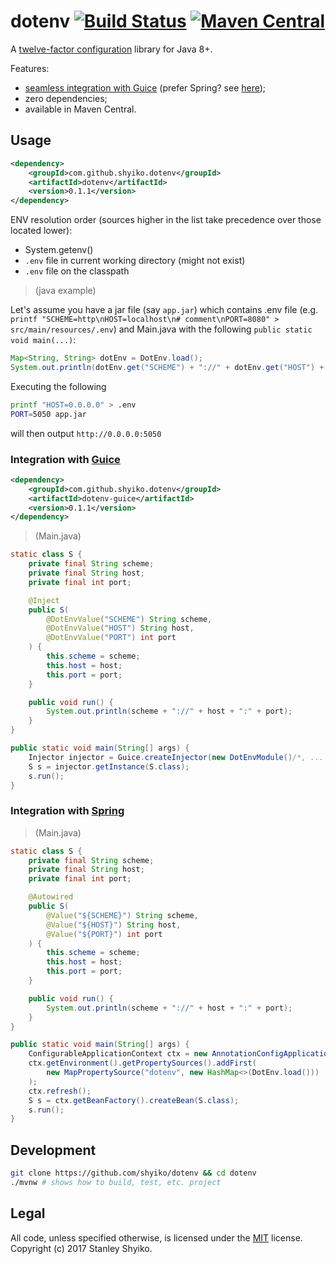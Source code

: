 # dotenv [![Build Status](https://travis-ci.org/shyiko/dotenv.svg?branch=master)](https://travis-ci.org/shyiko/dotenv) [![Maven Central](https://img.shields.io/maven-central/v/com.github.shyiko.dotenv/dotenv.svg)](http://search.maven.org/#search%7Cga%7C1%7Cg%3A%22com.github.shyiko.dotenv%22%20AND%20a%3A%22dotenv%22)

A [twelve-factor configuration](https://12factor.net/config) library for Java 8+.

Features:
- [seamless integration with Guice](https://github.com/shyiko/dotenv#integration-with-guice) (prefer Spring? see [here](https://github.com/shyiko/dotenv#integration-with-spring));
- zero dependencies;
- available in Maven Central.

## Usage

```xml
<dependency>
    <groupId>com.github.shyiko.dotenv</groupId>
    <artifactId>dotenv</artifactId>
    <version>0.1.1</version>
</dependency>
```

ENV resolution order (sources higher in the list take precedence over those located lower):
- System.getenv() 
- `.env` file in current working directory (might not exist)
- `.env` file on the classpath

> (java example)

Let's assume you have a jar file (say `app.jar`) which contains .env file (e.g. `printf "SCHEME=http\nHOST=localhost\n# comment\nPORT=8080" > src/main/resources/.env`) and Main.java with the following `public static void main(...)`:   

```java
Map<String, String> dotEnv = DotEnv.load();
System.out.println(dotEnv.get("SCHEME") + "://" + dotEnv.get("HOST") + ":" + dotEnv.get("PORT"))
```

Executing the following

```sh
printf "HOST=0.0.0.0" > .env
PORT=5050 app.jar
```

will then output `http://0.0.0.0:5050`

### Integration with [Guice](https://github.com/google/guice)

```xml
<dependency>
    <groupId>com.github.shyiko.dotenv</groupId>
    <artifactId>dotenv-guice</artifactId>
    <version>0.1.1</version>
</dependency>
```

> (Main.java)

```java
static class S {
    private final String scheme;
    private final String host;
    private final int port;

    @Inject
    public S(
        @DotEnvValue("SCHEME") String scheme, 
        @DotEnvValue("HOST") String host, 
        @DotEnvValue("PORT") int port
    ) {
        this.scheme = scheme;
        this.host = host;
        this.port = port;
    }

    public void run() {
        System.out.println(scheme + "://" + host + ":" + port);
    }
}

public static void main(String[] args) {
    Injector injector = Guice.createInjector(new DotEnvModule()/*, ... */);
    S s = injector.getInstance(S.class);
    s.run();
}
```

### Integration with [Spring](https://spring.io/)

> (Main.java)

```java
static class S {
    private final String scheme;
    private final String host;
    private final int port;

    @Autowired
    public S(
        @Value("${SCHEME}") String scheme, 
        @Value("${HOST}") String host, 
        @Value("${PORT}") int port
    ) {
        this.scheme = scheme;
        this.host = host;
        this.port = port;
    }

    public void run() {
        System.out.println(scheme + "://" + host + ":" + port);
    }
}

public static void main(String[] args) {
    ConfigurableApplicationContext ctx = new AnnotationConfigApplicationContext();
    ctx.getEnvironment().getPropertySources().addFirst(
        new MapPropertySource("dotenv", new HashMap<>(DotEnv.load()))
    );
    ctx.refresh();
    S s = ctx.getBeanFactory().createBean(S.class);
    s.run();
}
```

## Development

```sh
git clone https://github.com/shyiko/dotenv && cd dotenv
./mvnw # shows how to build, test, etc. project
```

## Legal

All code, unless specified otherwise, is licensed under the [MIT](https://opensource.org/licenses/MIT) license.  
Copyright (c) 2017 Stanley Shyiko.

